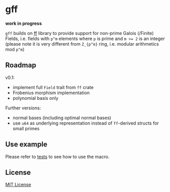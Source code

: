 # gff

**work in progress**

`gff` builds on [ff](https://github.com/zkcrypto/ff) library to provide support for non-prime Galois (/Finite) Fields, i.e. fields with `p^m` elements where `p` is prime and `m >= 2` is an integer (please note it is very different from `Z_{p^m}` ring, i.e. modular arithmetics mod `p^m`)

## Roadmap

v0.1:

* implement full `Field` trait from `ff` crate
* Frobenius morphism implementation
* polynomial basis only

Further versions:

* normal bases (including optimal normal bases)
* use `u64` as underlying representation instead of `ff`-derived structs for small primes

## Use example

Please refer to [tests](tests/derive.rs) to see how to use the macro.

## License

[MIT License](LICENSE.md)
